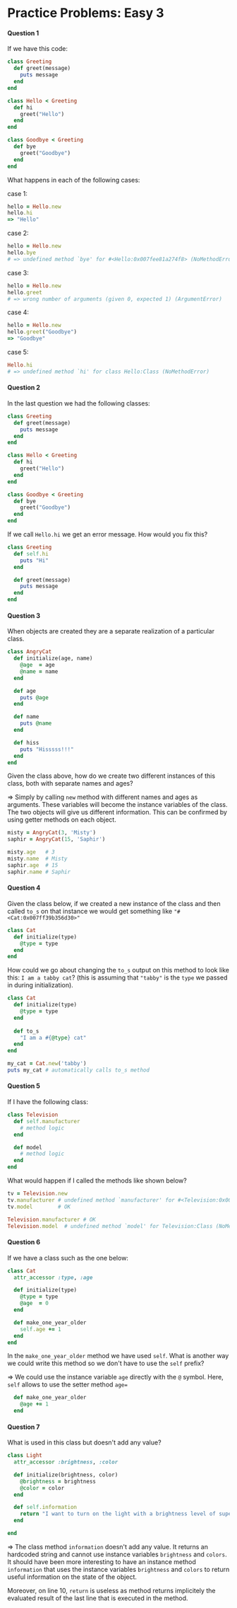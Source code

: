 # Practice Problems: Easy 3

#### Question 1

If we have this code:

```ruby
class Greeting
  def greet(message)
    puts message
  end
end

class Hello < Greeting
  def hi
    greet("Hello")
  end
end

class Goodbye < Greeting
  def bye
    greet("Goodbye")
  end
end
```

What happens in each of the following cases:

case 1:

```ruby
hello = Hello.new
hello.hi
=> "Hello"
```

case 2:

```ruby
hello = Hello.new
hello.bye
# => undefined method `bye' for #<Hello:0x007fee81a274f8> (NoMethodError)
```

case 3:

```ruby
hello = Hello.new
hello.greet
# => wrong number of arguments (given 0, expected 1) (ArgumentError)
```

case 4:

```ruby
hello = Hello.new
hello.greet("Goodbye")
=> "Goodbye"
```

case 5:

```ruby
Hello.hi
# => undefined method `hi' for class Hello:Class (NoMethodError)
```



#### Question 2

In the last question we had the following classes:

```ruby
class Greeting
  def greet(message)
    puts message
  end
end

class Hello < Greeting
  def hi
    greet("Hello")
  end
end

class Goodbye < Greeting
  def bye
    greet("Goodbye")
  end
end
```

If we call `Hello.hi` we get an error message. How would you fix this?

```ruby
class Greeting
  def self.hi
    puts "Hi"
  end

  def greet(message)
    puts message
  end
end
```



#### Question 3

When objects are created they are a separate realization of a particular class.

```ruby
class AngryCat
  def initialize(age, name)
    @age  = age
    @name = name
  end

  def age
    puts @age
  end

  def name
    puts @name
  end

  def hiss
    puts "Hisssss!!!"
  end
end
```

Given the class above, how do we create two different instances of this class, both with separate names and ages?

=> Simply by calling `new` method with different names and ages as arguments. These variables will become the instance variables of the class. The two objects will give us different information. This can be confirmed by using getter methods on each object.

```ruby
misty = AngryCat(3, 'Misty')
saphir = AngryCat(15, 'Saphir')

misty.age	# 3
misty.name	# Misty
saphir.age	# 15
saphir.name	# Saphir
```



#### Question 4

Given the class below, if we created a new instance of the class and then called `to_s` on that instance we would get something like `"#<Cat:0x007ff39b356d30>"`

```ruby
class Cat
  def initialize(type)
    @type = type
  end
end
```

How could we go about changing the `to_s` output on this method to look like this: `I am a tabby cat`? (this is assuming that `"tabby"` is the `type` we passed in during initialization).

```ruby
class Cat
  def initialize(type)
    @type = type
  end
    
  def to_s
    "I am a #{@type} cat"
  end
end

my_cat = Cat.new('tabby')
puts my_cat # automatically calls to_s method
```



#### Question 5

If I have the following class:

```ruby
class Television
  def self.manufacturer
    # method logic
  end

  def model
    # method logic
  end
end
```

What would happen if I called the methods like shown below?

```ruby
tv = Television.new
tv.manufacturer # undefined method `manufacturer' for #<Television:0x007fab52924398> (NoMethodError)
tv.model		# OK

Television.manufacturer # OK
Television.model  # undefined method `model' for Television:Class (NoMethodError)
```



#### Question 6

If we have a class such as the one below:

```ruby
class Cat
  attr_accessor :type, :age

  def initialize(type)
    @type = type
    @age  = 0
  end

  def make_one_year_older
    self.age += 1
  end
end
```

In the `make_one_year_older` method we have used `self`. What is another way we could write this method so we don't have to use the `self` prefix?

=> We could use the instance variable `age` directly with the `@` symbol. Here, `self` allows to use the setter method `age=`  

```ruby
  def make_one_year_older
    @age += 1
  end
```



#### Question 7

What is used in this class but doesn't add any value?

```ruby
class Light
  attr_accessor :brightness, :color

  def initialize(brightness, color)
    @brightness = brightness
    @color = color
  end

  def self.information
    return "I want to turn on the light with a brightness level of super high and a color of green"
  end

end
```

=> The class method `information` doesn't add any value. It returns an hardcoded string and cannot use instance variables `brightness` and `colors`. It should have been more interesting to have an instance method `information` that uses the instance variables `brightness` and `colors` to return useful information on the state of the object.

Moreover, on line 10, `return` is useless as method returns implicitely the evaluated result of the last line that is executed in the method.